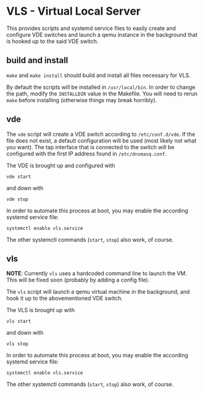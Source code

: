 VLS - Virtual Local Server
==========================

This provides scripts and systemd service files to easily create and configure
VDE switches and launch a qemu instance in the background that is hooked up to
the said VDE switch.


build and install
-----------------

``make`` and ``make install`` should build and install all files necessary for
VLS.

By default the scripts will be installed in ``/usr/local/bin``. In order to
change the path, modify the ``INSTALLDIR`` value in the Makefile. You will need
to rerun ``make`` before installing (otherwise things may break horribly).


vde
---

The ``vde`` script will create a VDE switch according to ``/etc/conf.d/vde``. If
the file does not exist, a default configuration will be used (most likely not
what you want). The tap interface that is connected to the switch will be
configured with the first IP address found in ``/etc/dnsmasq.conf``.

The VDE is brought up and configured with

	vde start

and down with

	vde stop

In order to automate this process at boot, you may enable the according systemd
service file:

	systemctl enable vls.service

The other systemctl commands (``start``, ``stop``) also work, of course.


vls
---

**NOTE**: Currently ``vls`` uses a hardcoded command line to launch the VM.
This will be fixed soon (probably by adding a config file).

The ``vls`` script will launch a qemu virtual machine in the background, and
hook it up to the abovementioned VDE switch.

The VLS is brought up with

	vls start

and down with

	vls stop

In order to automate this process at boot, you may enable the according systemd
service file:

	systemctl enable vls.service

The other systemctl commands (``start``, ``stop``) also work, of course.

